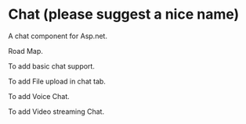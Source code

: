 Chat (please suggest a nice name)
=======

A chat component for Asp.net.

Road Map.

To add basic chat support.

To add File upload in chat tab.

To add Voice Chat.

To add Video streaming Chat.


